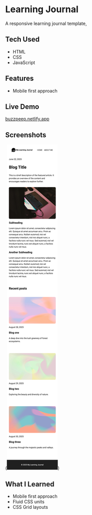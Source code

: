 # Learning Journal

A responsive learning journal template,

## Tech Used

- HTML
- CSS
- JavaScript

## Features

- Mobile first approach

## Live Demo

[buzzpeep.netlify.app](https://buzzpeep.netlify.app/)

## Screenshots

(![learning jounral screenshot](learningJournal.png))

## What I Learned

- Mobile first approach
- Fluid CSS units
- CSS Grid layouts
